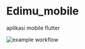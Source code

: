 # Edimu_mobile
aplikasi mobile flutter

![example workflow](https://github.com/alkaffdt/geni_mobile/actions/workflows/cicd.yaml/badge.svg)
